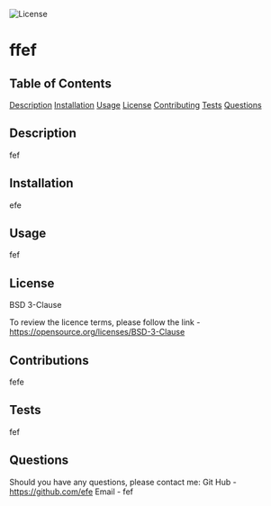 

  ![License](https://img.shields.io/badge/License-BSD%203--Clause-blue.svg)
  
  # ffef

  ## Table of Contents
  
  [Description](#description)
  [Installation](#installation)
  [Usage](#usage)
  [License](#license)
  [Contributing](#contributions)
  [Tests](#tests)
  [Questions](#questions)
  
  
  ## Description 

  fef
  
  ## Installation

  efe
  
  ## Usage 

  fef

  ## License 

  BSD 3-Clause

  To review the licence terms, please follow the link - https://opensource.org/licenses/BSD-3-Clause

  ## Contributions 

  fefe

  ## Tests 

  fef
  
  ## Questions 

  Should you have any questions, please contact me: 
  Git Hub - https://github.com/efe
  Email - fef
  